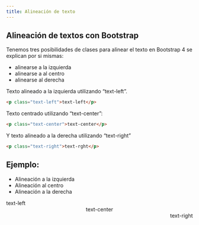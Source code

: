 ```yaml
---
title: Alineación de texto
---
```

## Alineación de textos con Bootstrap 

Tenemos tres posibilidades  de clases para alinear el texto en Bootstrap 4 se explican por si mismas:  
- alinearse a la izquierda  
- alinearse a al centro
- alinearse al derecha 

Texto alineado a la izquierda utilizando “text-left”.
```html
<p class="text-left">text-left</p>
```
Texto centrado utilizando “text-center”:
```html
<p class="text-center">text-center</p>
```
Y texto alineado a la derecha utilizando “text-right”
```html
<p class="text-right">text-rght</p>
```
## Ejemplo:
- Alineación a la izquierda
- Alineación al centro
- Alineación a la derecha

<div class='container'>
<div style='text-align: left;'>text-left
</div>
<div style='text-align: center;'>text-center
</div>
<div style='text-align: right;'>text-right
</div>
</div>


